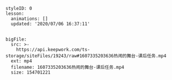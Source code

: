 
<style>
  .markdown-body hr {
    height: 1px;
  }
</style>





```@Lesson
styleID: 0
lesson:
  animations: []
  updated: '2020/07/06 16:37:11'

```







```@BigFile

bigFile:
  src: >-
    https://api.keepwork.com/ts-storage/siteFiles/19243/raw#1607335203636热闹的舞台-课后任务.mp4
  ext: mp4
  filename: 1607335203636热闹的舞台-课后任务.mp4
  size: 154701221
          
```